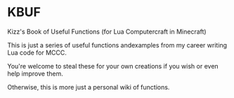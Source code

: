 # KBUF
Kizz's Book of Useful Functions (for Lua Computercraft in Minecraft)

This is just a series of useful functions andexamples from my career writing Lua code for MCCC. 

You're welcome to steal these for your own creations if you wish or even help improve them. 

Otherwise, this is more just a personal wiki of functions.
